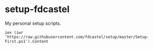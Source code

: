 setup-fdcastel
==============

My personal setup scripts.

```
iex (iwr 'https://raw.githubusercontent.com/fdcastel/setup/master/Setup-First.ps1').Content
```
